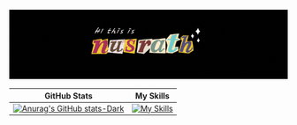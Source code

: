 

![My Journey in Software Engineering](https://github.com/NusrathCassim/NusrathCassim/blob/main/Banner_.gif)

GitHub Stats             |  My Skills
:-------------------------:|:-------------------------:
 [![Anurag's GitHub stats-Dark](https://github-readme-stats.vercel.app/api?username=NusrathCassim&show_icons=true&theme=dark#gh-dark-mode-only)](https://github.com/anuraghazra/github-readme-stats#gh-dark-mode-only) |   [![My Skills](https://skillicons.dev/icons?i=cpp,java,py,html,css&perline=5)](https://skillicons.dev)  

 
 

 


